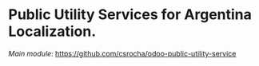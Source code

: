 # Public Utility Services for Argentina Localization.

_Main module_: https://github.com/csrocha/odoo-public-utility-service
